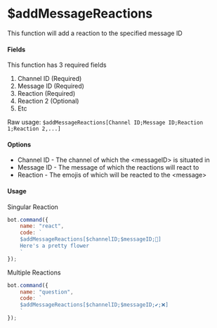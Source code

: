 # $addMessageReactions

This function will add a reaction to the specified message ID

#### Fields

This function has 3 required fields

1. Channel ID \(Required\)
2. Message ID \(Required\)
3. Reaction \(Required\)
4. Reaction 2 \(Optional\)
5. Etc

Raw usage: `$addMessageReactions[Channel ID;Message ID;Reaction 1;Reaction 2,...]`

#### Options

* Channel ID - The channel of which the &lt;messageID&gt; is situated in
* Message ID - The message of which the reactions will react to
* Reaction - The emojis of which will be reacted to the &lt;message&gt;

#### Usage

Singular Reaction

```javascript
bot.command({
    name: "react",
    code: `
    $addMessageReactions[$channelID;$messageID;🌸]
    Here's a pretty flower
    `
});
```

Multiple Reactions

```javascript
bot.command({
    name: "question",
    code: `
    $addMessageReactions[$channelID;$messageID;✔;❌]
    `
});
```

